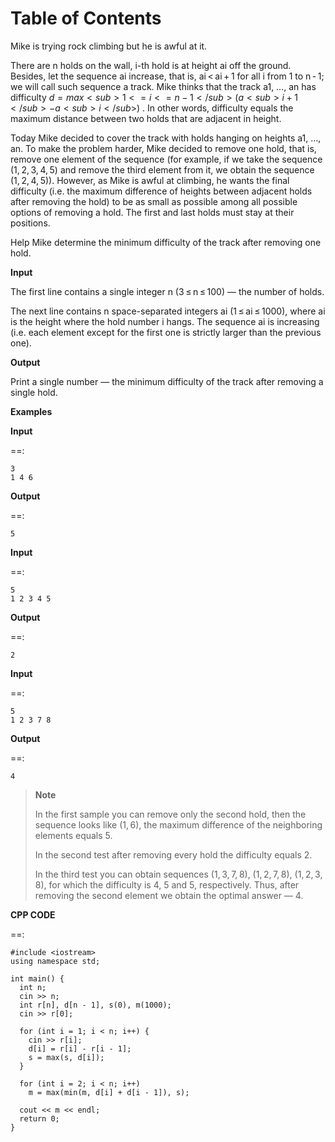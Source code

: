 # Table of Contents

Mike is trying rock climbing but he is awful at it.

There are n holds on the wall, i-th hold is at height ai off the ground. Besides, let the sequence ai increase, that is, ai < ai + 1 for all i from 1 to n - 1; we will call such sequence a track. Mike thinks that the track a1, &#x2026;, an has difficulty $d = max<sub>1<=i<=n-1</sub>(a<sub>i+1</sub> - a<sub>i</sub>)$ . In other words, difficulty equals the maximum distance between two holds that are adjacent in height.

Today Mike decided to cover the track with holds hanging on heights a1, &#x2026;, an. To make the problem harder, Mike decided to remove one hold, that is, remove one element of the sequence (for example, if we take the sequence (1, 2, 3, 4, 5) and remove the third element from it, we obtain the sequence (1, 2, 4, 5)). However, as Mike is awful at climbing, he wants the final difficulty (i.e. the maximum difference of heights between adjacent holds after removing the hold) to be as small as possible among all possible options of removing a hold. The first and last holds must stay at their positions.

Help Mike determine the minimum difficulty of the track after removing one hold.

**Input**

The first line contains a single integer n (3 ≤ n ≤ 100) — the number of holds.

The next line contains n space-separated integers ai (1 ≤ ai ≤ 1000), where ai is the height where the hold number i hangs. The sequence ai is increasing (i.e. each element except for the first one is strictly larger than the previous one).

**Output**

Print a single number — the minimum difficulty of the track after removing a single hold.

**Examples**

**Input**

==:

    3
    1 4 6

**Output**

==:

    5

**Input**

==:

    5
    1 2 3 4 5

**Output**

==:

    2

**Input**

==:

    5
    1 2 3 7 8

**Output**

==:

    4

> **Note**
>
> In the first sample you can remove only the second hold, then the sequence looks like (1, 6), the maximum difference of the neighboring elements equals 5.
>
> In the second test after removing every hold the difficulty equals 2.
>
> In the third test you can obtain sequences (1, 3, 7, 8), (1, 2, 7, 8), (1, 2, 3, 8), for which the difficulty is 4, 5 and 5, respectively. Thus, after removing the second element we obtain the optimal answer — 4.

**CPP CODE**

==:

    #include <iostream>
    using namespace std;

    int main() {
      int n;
      cin >> n;
      int r[n], d[n - 1], s(0), m(1000);
      cin >> r[0];

      for (int i = 1; i < n; i++) {
        cin >> r[i];
        d[i] = r[i] - r[i - 1];
        s = max(s, d[i]);
      }

      for (int i = 2; i < n; i++)
        m = max(min(m, d[i] + d[i - 1]), s);

      cout << m << endl;
      return 0;
    }
